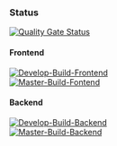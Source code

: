### Status
[![Quality Gate Status](https://sonarcloud.io/api/project_badges/measure?project=s3b1R_Diplomarbeit-NDS&metric=alert_status)](https://sonarcloud.io/dashboard?id=s3b1R_Diplomarbeit-NDS)
#### Frontend
[![Develop-Build-Frontend](https://github.com/s3b1R/Diplomarbeit-NDS/actions/workflows/buildDevelopFrontend.yml/badge.svg)](https://github.com/s3b1R/Diplomarbeit-NDS/actions/workflows/buildDevelopFrontend.yml)   
[![Master-Build-Fontend](https://github.com/s3b1R/Diplomarbeit-NDS/actions/workflows/buildMasterFrontend.yml/badge.svg?branch=master)](https://github.com/s3b1R/Diplomarbeit-NDS/actions/workflows/buildMasterFrontend.yml)

#### Backend
[![Develop-Build-Backend](https://github.com/s3b1R/Diplomarbeit-NDS/actions/workflows/buildDevelopBackend.yml/badge.svg)](https://github.com/s3b1R/Diplomarbeit-NDS/actions/workflows/buildDevelopBackend.yml)   
[![Master-Build-Backend](https://github.com/s3b1R/Diplomarbeit-NDS/actions/workflows/buildMasterBackend.yml/badge.svg?branch=master)](https://github.com/s3b1R/Diplomarbeit-NDS/actions/workflows/buildMasterBackend.yml)   

